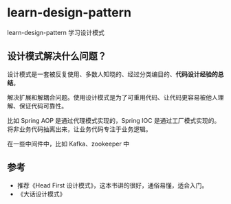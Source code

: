 # learn-design-pattern

learn-design-pattern 学习设计模式

## 设计模式解决什么问题？

设计模式是一套被反复使用、多数人知晓的、经过分类编目的、**代码设计经验的总结**。

解决扩展和解耦合问题。使用设计模式是为了可重用代码、让代码更容易被他人理解、保证代码可靠性。

比如 Spring AOP 是通过代理模式实现的，Spring IOC 是通过工厂模式实现的。将非业务代码抽离出来，让业务代码专注于业务逻辑。

在一些中间件中，比如 Kafka、zookeeper 中

## 参考

- 推荐《Head First 设计模式》，这本书讲的很好，通俗易懂，适合入门。
- 《大话设计模式》
